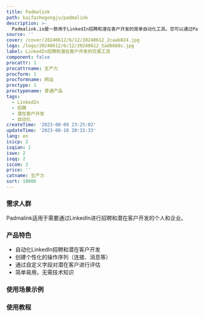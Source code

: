```yaml
---
title: Padmalink
path: kaifazhegongju/padmalink
description: >-
  Padmalink.io是一款用于LinkedIn招聘和潜在客户开发的简单自动化工具。您可以通过Padmalink界面创建一系列操作（连接、消息等），并在LinkedIn上联系您的目标用户。该工具还允许您通过自定义字段对LinkedIn上的潜在客户进行评估。使用Padmalink，您可以轻松开始，无需任何技术知识。免费试用！
source: ''
cover: /cover/20240612/6/12/20240612_2caab824.jpg
logo: /logo/20240612/6/12/20240612_5ad6660c.jpg
label: LinkedIn招聘和潜在客户开发的完美工具
component: false
procattr: 1
procattrname: 生产力
procform: 1
procformname: 网站
proctype: 1
proctypename: 普通产品
tags:
  - LinkedIn
  - 招聘
  - 潜在客户开发
  - 自动化
createTime: '2023-08-09 23:25:02'
updateTime: '2023-08-18 20:15:33'
lang: en
isicp: 2
isqian: 1
iswx: 2
isqq: 2
iscom: 2
price: ''
catname: 生产力
sort: 10886
---
```




### 需求人群
Padmalink适用于需要通过LinkedIn进行招聘和潜在客户开发的个人和企业。

### 产品特色
- 自动化LinkedIn招聘和潜在客户开发
- 创建个性化的操作序列（连接、消息等）
- 通过自定义字段对潜在客户进行评估
- 简单易用，无需技术知识

### 使用场景示例


### 使用教程


  
